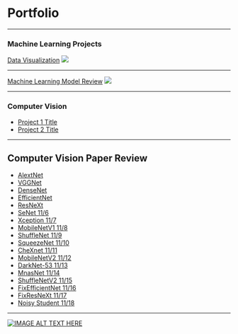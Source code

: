 # Portfolio

---

### Machine Learning Projects

[Data Visualization](/sample_page)
<img src="images/dummy_thumbnail.jpg?raw=true"/>

---
[Machine Learning Model Review](/pdf/intermediatepythongithubio.pdf)
<img src="images/dummy_thumbnail.jpg?raw=true"/>

---

### Computer Vision

- [Project 1 Title](http://example.com/)
- [Project 2 Title](http://example.com/)

---

## Computer Vision Paper Review 

- [AlextNet](/cv_paper/Review_AleXNet.md)
- [VGGNet](/cv_paper/Review_VGGNet.md) 
- [DenseNet](/cv_paper/Review_DenseNet.md)
- [EfficientNet](/cv_paper/review_EfficientNet.md)
- [ResNeXt](/cv_paper/)
- [SeNet 11/6](/cv_paper/Review_SeNet.md)
- [Xception 11/7](/cv_paper/)
- [MobileNetV1 11/8](/cv_paper/Review_MobileNet.md)
- [ShuffleNet 11/9](/cv_paper/)
- [SqueezeNet 11/10](/cv_paper/)
- [CheXnet 11/11](/cv_paper/)
- [MobileNetV2 11/12](/cv_paper/)
- [DarkNet-53 11/13](/cv_paper/)
- [MnasNet 11/14](/cv_paper/)
- [ShuffleNetV2 11/15](/cv_paper/)
- [FixEfficientNet 11/16](/cv_paper/)
- [FixResNeXt 11/17](/cv_paper/)
- [Noisy Student 11/18](/cv_paper/)

---

[![IMAGE ALT TEXT HERE](http://img.youtube.com/vi/02vmIjAAY8c/0.jpg)](http://www.youtube.com/watch?v=02vmIjAAY8c)